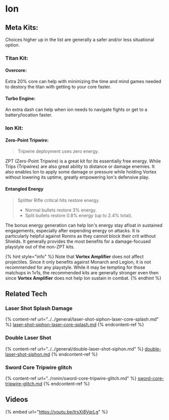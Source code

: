 # Ion

## Meta Kits:

Choices higher up in the list are generally a safer and/or less situational option.

### Titan Kit:

#### Overcore:

Extra 20% core can help with minimizing the time and mind games needed to destory the titan with getting to your core faster.

#### Turbo Engine:

An extra dash can help when ion needs to navigate fights or get to a battery/location faster.

### Ion Kit:

#### Zero-Point Tripwire:

> Tripwire deployment uses zero energy.

ZPT (Zero-Point Tripwire) is a great kit for its essentially free energy. While Trips (Tripwires) are also great ability to distance or damage enemies. It also enables Ion to apply some damage or pressure while holding Vortex without lowering its uptime, greatly empowering Ion's defensive play.

#### Entangled Energy

> Splitter Rifle critical hits restore energy.
>
> * Normal bullets restore 3% energy.
> * Split bullets restore 0.8% energy (up to 2.4% total).

The bonus energy generation can help Ion's energy stay afloat in sustained engagements, especially after expending energy on attacks. It is particularly helpful against Ronins as they cannot block their crit without Shields. It generally provides the most benefits for a damage-focused playstyle out of the non-ZPT kits.

{% hint style="info" %}
Note that **Vortex Amplifier** does not affect projectiles. Since it only benefits against Monarch and Legion, it is not recommended for any playstyle. While it may be tempting for those matchups in 1v1s, the recommended kits are generally stronger even then since **Vortex Amplifier** does not help Ion sustain in combat.&#x20;
{% endhint %}

## Related Tech

### Laser Shot Splash Damage

{% content-ref url="../../general/laser-shot-siphon-laser-core-splash.md" %}
[laser-shot-siphon-laser-core-splash.md](../../general/laser-shot-siphon-laser-core-splash.md)
{% endcontent-ref %}

### Double Laser Shot

{% content-ref url="../../general/double-laser-shot-siphon.md" %}
[double-laser-shot-siphon.md](../../general/double-laser-shot-siphon.md)
{% endcontent-ref %}

### Sword Core Tripwire glitch

{% content-ref url="../ronin/sword-core-tripwire-glitch.md" %}
[sword-core-tripwire-glitch.md](../ronin/sword-core-tripwire-glitch.md)
{% endcontent-ref %}



## Videos

{% embed url="https://youtu.be/trsXi8VqrLg" %}
